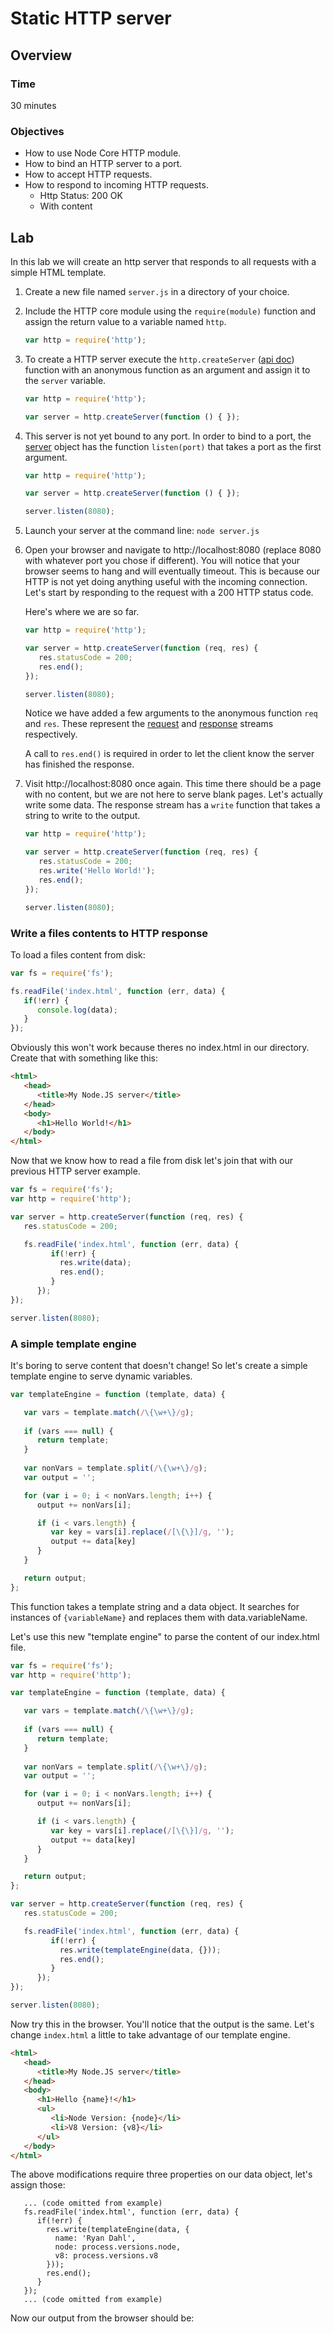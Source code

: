 # Static HTTP server

## Overview

### Time 

30 minutes

### Objectives

- How to use Node Core HTTP module.
- How to bind an HTTP server to a port.
- How to accept HTTP requests.
- How to respond to incoming HTTP requests.
   - Http Status: 200 OK
   - With content

## Lab

In this lab we will create an http server that responds to all requests with a simple HTML template.

1. Create a new file named ```server.js``` in a directory of your choice.
2. Include the HTTP core module using the ```require(module)``` function and assign the return value to a variable named ```http```. 
   
   ```JavaScript
   var http = require('http');
   ```

3. To create a HTTP server execute the ```http.createServer``` ([api doc](http://nodejs.org/api/http.html#http_http_createserver_requestlistener)) function with an anonymous function as an argument and assign it to the ```server``` variable.

   ```JavaScript
   var http = require('http');

   var server = http.createServer(function () { });
   ```

4. This server is not yet bound to any port. In order to bind to a port, the [server](http://nodejs.org/api/http.html#http_class_http_server) object has the function ```listen(port)``` that takes a port as the first argument.

   ```JavaScript
   var http = require('http');

   var server = http.createServer(function () { });
   
   server.listen(8080);
   ```
5. Launch your server at the command line: ```node server.js```

6. Open your browser and navigate to http://localhost:8080 (replace 8080 with whatever port you chose if different). You will notice that your browser seems to hang and will eventually timeout. This is because our HTTP is not yet doing anything useful with the incoming connection. Let's start by responding to the request with a 200 HTTP status code.

   Here's where we are so far.
   
   ```JavaScript
   var http = require('http');
   
   var server = http.createServer(function (req, res) { 
      res.statusCode = 200;
      res.end();
   });
   
   server.listen(8080);
   ```

   Notice we have added a few arguments to the anonymous function ```req``` and ```res```. These represent the [request](http://nodejs.org/api/http.html#http_class_http_serverrequest) and [response](http://nodejs.org/api/http.html#http_class_http_serverresponse) streams respectively. 

   A call to ```res.end()``` is required in order to let the client know the server has finished the response.

7. Visit http://localhost:8080 once again. This time there should be a page with no content, but we are not here to serve blank pages. Let's actually write some data. The response stream has a ```write``` function that takes a string to write to the output. 

   ```JavaScript
   var http = require('http');

   var server = http.createServer(function (req, res) { 
      res.statusCode = 200;
      res.write('Hello World!');
      res.end();
   });

   server.listen(8080);
   ```
### Write a files contents to HTTP response

   To load a files content from disk:

   ```JavaScript
   var fs = require('fs');

   fs.readFile('index.html', function (err, data) {
      if(!err) {
         console.log(data); 
      } 
   });

   ```

   Obviously this won't work because theres no index.html in our directory. Create that with something like this:

   ```HTML
   <html>
      <head>
         <title>My Node.JS server</title>
      </head>
      <body>
         <h1>Hello World!</h1>
      </body>
   </html>
   ```
   
   Now that we know how to read a file from disk let's join that with our previous HTTP server example.

   ```JavaScript
   var fs = require('fs');
   var http = require('http');

   var server = http.createServer(function (req, res) { 
      res.statusCode = 200;

      fs.readFile('index.html', function (err, data) {
            if(!err) {
              res.write(data);
              res.end();
            } 
         });
   });

   server.listen(8080);
   ```
### A simple template engine

It's boring to serve content that doesn't change! So let's create a simple template engine to serve dynamic variables.

   ```JavaScript
   var templateEngine = function (template, data) {
   
      var vars = template.match(/\{\w+\}/g);
      
      if (vars === null) {
         return template;
      }
      
      var nonVars = template.split(/\{\w+\}/g);
      var output = '';
   
      for (var i = 0; i < nonVars.length; i++) {
         output += nonVars[i];
   
         if (i < vars.length) {
            var key = vars[i].replace(/[\{\}]/g, '');
            output += data[key]
         }
      }
   
      return output;
   };
   ```

This function takes a template string and a data object. It searches for instances of ```{variableName}``` and replaces them with data.variableName. 

Let's use this new "template engine" to parse the content of our index.html file.

   ```JavaScript
   var fs = require('fs');
   var http = require('http');
   
   var templateEngine = function (template, data) {
   
      var vars = template.match(/\{\w+\}/g);
      
      if (vars === null) {
         return template;
      }
      
      var nonVars = template.split(/\{\w+\}/g);
      var output = '';
   
      for (var i = 0; i < nonVars.length; i++) {
         output += nonVars[i];
   
         if (i < vars.length) {
            var key = vars[i].replace(/[\{\}]/g, '');
            output += data[key]
         }
      }
   
      return output;
   };
   
   var server = http.createServer(function (req, res) { 
      res.statusCode = 200;

      fs.readFile('index.html', function (err, data) {
            if(!err) {
              res.write(templateEngine(data, {}));
              res.end();
            } 
         });
   });

   server.listen(8080);
   ```

Now try this in the browser. You'll notice that the output is the same. Let's change ```index.html``` a little to take advantage of our template engine.

   ```HTML
   <html>
      <head>
         <title>My Node.JS server</title>
      </head>
      <body>
         <h1>Hello {name}!</h1>
         <ul>
            <li>Node Version: {node}</li>
            <li>V8 Version: {v8}</li>
         </ul>
      </body>
   </html>
   ```
   
The above modifications require three properties on our data object, let's assign those:

```
   ... (code omitted from example)
   fs.readFile('index.html', function (err, data) {
      if(!err) {
        res.write(templateEngine(data, {
          name: 'Ryan Dahl',
          node: process.versions.node,
          v8: process.versions.v8
        }));
        res.end();
      } 
   });
   ... (code omitted from example)
```

Now our output from the browser should be: 


